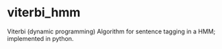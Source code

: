 viterbi_hmm
===========

Viterbi (dynamic programming) Algorithm for sentence tagging in a HMM; implemented in python.
